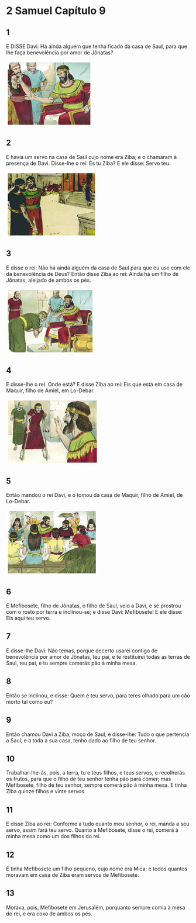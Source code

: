 # 2 Samuel Capítulo 9

## 1
E DISSE Davi: Há ainda alguém que tenha ficado da casa de Saul, para que lhe faça benevolência por amor de Jônatas?

![](../.img/2Sm/09/1-0.jpg)

## 2
E havia um servo na casa de Saul cujo nome era Ziba; e o chamaram à presença de Davi. Disse-lhe o rei: És tu Ziba? E ele disse: Servo teu.

![](../.img/2Sm/09/2-0.jpg)

## 3
E disse o rei: Não há ainda alguém da casa de Saul para que eu use com ele da benevolência de Deus? Então disse Ziba ao rei: Ainda há um filho de Jônatas, aleijado de ambos os pés.

![](../.img/2Sm/09/3-0.jpg)

## 4
E disse-lhe o rei: Onde está? E disse Ziba ao rei: Eis que está em casa de Maquir, filho de Amiel, em Lo-Debar.

![](../.img/2Sm/09/4-0.jpg)

## 5
Então mandou o rei Davi, e o tomou da casa de Maquir, filho de Amiel, de Lo-Debar.

![](../.img/2Sm/09/5-0.jpg)

## 6
E Mefibosete, filho de Jônatas, o filho de Saul, veio a Davi, e se prostrou com o rosto por terra e inclinou-se; e disse Davi: Mefibosete! E ele disse: Eis aqui teu servo.

## 7
E disse-lhe Davi: Não temas, porque decerto usarei contigo de benevolência por amor de Jônatas, teu pai, e te restituirei todas as terras de Saul, teu pai, e tu sempre comerás pão à minha mesa.

## 8
Então se inclinou, e disse: Quem é teu servo, para teres olhado para um cão morto tal como eu?

## 9
Então chamou Davi a Ziba, moço de Saul, e disse-lhe: Tudo o que pertencia a Saul, e a toda a sua casa, tenho dado ao filho de teu senhor.

## 10
Trabalhar-lhe-ás, pois, a terra, tu e teus filhos, e teus servos, e recolherás os frutos, para que o filho de teu senhor tenha pão para comer; mas Mefibosete, filho de teu senhor, sempre comerá pão à minha mesa. E tinha Ziba quinze filhos e vinte servos.

## 11
E disse Ziba ao rei: Conforme a tudo quanto meu senhor, o rei, manda a seu servo, assim fará teu servo. Quanto a Mefibosete, disse o rei, comerá à minha mesa como um dos filhos do rei.

## 12
E tinha Mefibosete um filho pequeno, cujo nome era Mica; e todos quantos moravam em casa de Ziba eram servos de Mefibosete.

## 13
Morava, pois, Mefibosete em Jerusalém, porquanto sempre comia à mesa do rei, e era coxo de ambos os pés.

